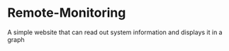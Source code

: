 # Remote-Monitoring
A simple website that can read out system information and displays it in a graph
